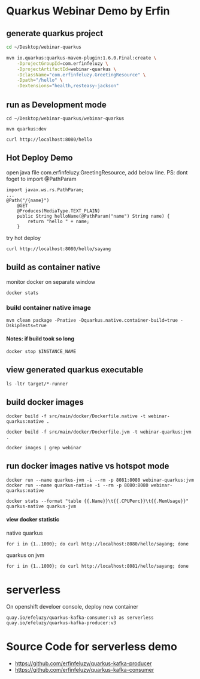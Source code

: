 # Quarkus Webinar Demo by Erfin

## generate quarkus project
```bash
cd ~/Desktop/webinar-quarkus

mvn io.quarkus:quarkus-maven-plugin:1.6.0.Final:create \
    -DprojectGroupId=com.erfinfeluzy \
    -DprojectArtifactId=webinar-quarkus \
    -DclassName="com.erfinfeluzy.GreetingResource" \
    -Dpath="/hello" \
    -Dextensions="health,resteasy-jackson"
```

## run as Development mode
```
cd ~/Desktop/webinar-quarkus/webinar-quarkus

mvn quarkus:dev

curl http://localhost:8080/hello
```

## Hot Deploy Demo
open java file com.erfinfeluzy.GreetingResource, add below line. PS: dont foget to import @PathParam
```
import javax.ws.rs.PathParam;
...
@Path("/{name}")
    @GET
    @Produces(MediaType.TEXT_PLAIN)
    public String helloName(@PathParam("name") String name) {
        return "hello " + name;
    }
```
try hot deploy
```
curl http://localhost:8080/hello/sayang
```

## build as container native
monitor docker on separate window
```
docker stats
```

### build container native image
```
mvn clean package -Pnative -Dquarkus.native.container-build=true -DskipTests=true
```

#### Notes: if build took so long
```
docker stop $INSTANCE_NAME
```

## view generated quarkus executable
```
ls -ltr target/*-runner
```

## build docker images
```
docker build -f src/main/docker/Dockerfile.native -t webinar-quarkus:native .

docker build -f src/main/docker/Dockerfile.jvm -t webinar-quarkus:jvm .

docker images | grep webinar
```

## run docker images native vs hotspot mode
```
docker run --name quarkus-jvm -i --rm -p 8081:8080 webinar-quarkus:jvm
docker run --name quarkus-native -i --rm -p 8080:8080 webinar-quarkus:native

docker stats --format "table {{.Name}}\t{{.CPUPerc}}\t{{.MemUsage}}" quarkus-native quarkus-jvm
```
#### view docker statistic
native quarkus
```
for i in {1..1000}; do curl http://localhost:8080/hello/sayang; done
```
quarkus on jvm
```
for i in {1..1000}; do curl http://localhost:8081/hello/sayang; done
```

# serverless
On openshift develoer console, deploy new container
```
quay.io/efeluzy/quarkus-kafka-consumer:v3 as serverless
quay.io/efeluzy/quarkus-kafka-producer:v3
```

# Source Code for serverless demo
- https://github.com/erfinfeluzy/quarkus-kafka-producer
- https://github.com/erfinfeluzy/quarkus-kafka-consumer


